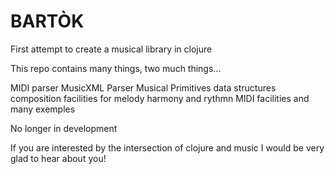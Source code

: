 # BARTÒK

First attempt to create a musical library in clojure

This repo contains many things, two much things...

MIDI parser
MusicXML Parser
Musical Primitives data structures
composition facilities for melody harmony and rythmn
MIDI facilities
and many exemples

No longer in development

If you are interested by the intersection of clojure and music I would be very glad to hear about you!



